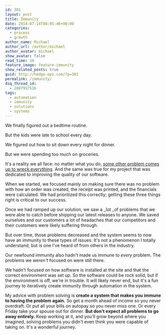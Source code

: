 ```yaml
---
id: 301
layout: post
title: Immunity
date: 2014-07-14T08:05:46+00:00
categories:
  - process
  - growth
author_name: Michael
author_url: /author/michael
author_avatar: michael
show_avatar: false
read_time: 10
feature_image: feature-immunity 
show_related_posts: true 
guid: http://hedge-ops.com/?p=301
permalink: /immunity/
dsq_thread_id:
  - 2807957516
tags:
  - automation
  - immunity
  - solutions
  - systems
---
```

We finally figured out a bedtime routine.

But the kids were late to school every day.

We figured out how to sit down every night for dinner.

But we were spending too much on groceries.

It's a reality we all face: no matter what you do, [some other problem comes up to wreck everything](/failure-the-catalyst/). And the same was true for my project that was dedicated to improving the quality of our software.<!--more-->

When we started, we focused mainly on making sure there was no problem with how an order was created, the receipt was printed, and the financials were calculated. We had prioritized this correctly; getting these three things right is critical to our success.

Once we had ramped up our solution, we saw a _lot _of problems that we were able to catch before shipping our latest releases to anyone. We saved ourselves and our customers a lot of headaches that our competitors and their customers were likely suffering through.

But over time, those problems decreased and the system seems to now have an immunity to these types of issues. It's not a phenomenon I totally understand, but is one I've heard of from others in the industry.

Our newfound immunity also hadn't made us immune to _every_ problem. The problems we _weren't_ focused on were still there.

We hadn't focused on how software is installed at the site and that the correct environment was set up. So the software could be rock solid, but if the environment is off, we're in trouble. It will likely never end, but it's a fun journey to iteratively create immunity through automation in the system.

My advice with problem solving is **create a system that makes you immune to having the problem again.** So get a month ahead of income so you never overdraft. Or put all your bills on autopay so you never miss one. Or every Friday take your spouse out for dinner. **But don't expect all problems to go away entirely.** Keep working at it, and you'll grow beyond where you imagined, solving problems you didn't even think you were capable of taking on. It's a wonderful journey.